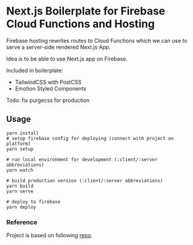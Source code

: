 # Next.js Boilerplate for Firebase Cloud Functions and Hosting

Firebase hosting rewrites routes to Cloud Functions which we can use to serve a server-side rendered Next.js App.

Idea is to be able to use Next.js app on Firebase.

Included in boilerplate:

- TailwindCSS with PostCSS
- Emotion Styled Components

Todo: fix purgecss for production

## Usage

```
yarn install
# setup firebase config for deploying (connect with project on platform)
yarn setup

# run local environment for development (:client/:server abbreviations)
yarn watch

# build production version (:client/:server abbreviations)
yarn build
yarn serve

# deploy to firebase
yarn deploy
```

### Reference

Project is based on following [repo](https://github.com/jthegedus/firebase-gcp-examples/tree/master/functions-nextjs).
